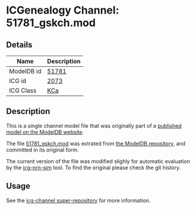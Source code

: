 # ICGenealogy Channel: 51781\_gskch.mod

## Details

Name | Description
---- | -----------
ModelDB id | [51781](http://senselab.med.yale.edu/ModelDB/ShowModel.cshtml?model=51781)
ICG id | [2073](http://icg.neurotheory.ox.ac.uk/channels/5/2073)
ICG Class | [KCa](http://icg.neurotheory.ox.ac.uk/channels/5)

## Description

This is a single channel model file that was originally part of a [published model on the ModelDB website](http://senselab.med.yale.edu/mModelDB/ShowModel.cshtml?model=51781).


The file [51781\_gskch.mod](51781_gskch.mod) was extrated from [the ModelDB repository](http://senselab.med.yale.edu/ModelDB/ShowModel.cshtml?model=51781), and committed in its original form.

The current version of the file was modified slighly for automatic evaluation by the [icg-nrn-sim](https://github.com/icgenealogy/icg-nrn-sim) tool. To find the original please check the git history.


## Usage

See the [icg-channel super-repository](https://github.com/icgenealogy/icg-channels) for more information.